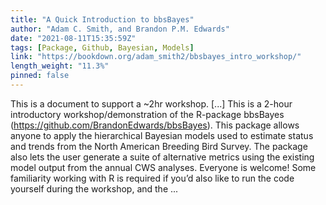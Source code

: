 ```yaml
---
title: "A Quick Introduction to bbsBayes"
author: "Adam C. Smith, and Brandon P.M. Edwards"
date: "2021-08-11T15:35:59Z"
tags: [Package, Github, Bayesian, Models]
link: "https://bookdown.org/adam_smith2/bbsbayes_intro_workshop/"
length_weight: "11.3%"
pinned: false
---
```


This is a document to support a ~2hr workshop. [...] This is a 2-hour introductory workshop/demonstration of the R-package bbsBayes (https://github.com/BrandonEdwards/bbsBayes). This package allows anyone to apply the hierarchical Bayesian models used to estimate status and trends from the North American Breeding Bird Survey. The package also lets the user generate a suite of alternative metrics using the existing model output from the annual CWS analyses. Everyone is welcome! Some familiarity working with R is required if you’d also like to run the code yourself during the workshop, and the ...
